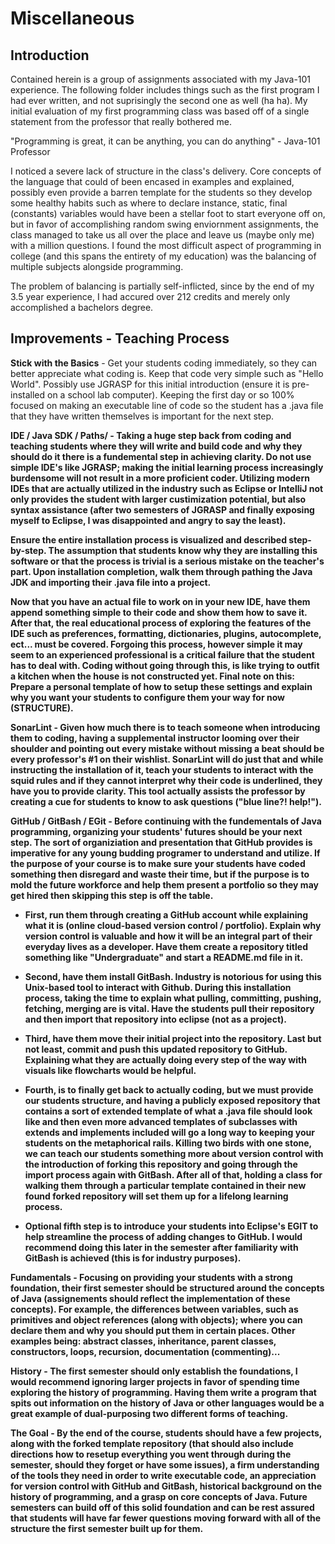 # Miscellaneous

## Introduction
Contained herein is a group of assignments associated with my Java-101 experience. The following folder includes things such as the first program I had ever written, and not suprisingly the second one as well (ha ha). My initial evaluation of my first programming class was based off of a single statement from the professor that really bothered me.

"Programming is great, it can be anything, you can do anything" - Java-101 Professor

I noticed a severe lack of structure in the class's delivery. Core concepts of the language that could of been encased in examples and explained, possibly even provide a barren template for the students so they develop some healthy habits such as where to declare instance, static, final (constants) variables would have been a stellar foot to start everyone off on, but in favor of accomplishing random swing enviornment assignments, the class managed to take us all over the place and leave us (maybe only me) with a million questions. I found the most difficult aspect of programming in college (and this spans the entirety of my education) was the balancing of multiple subjects alongside programming.

The problem of balancing is partially self-inflicted, since by the end of my 3.5 year experience, I had accured over 212 credits and merely only accomplished a bachelors degree.

## Improvements - Teaching Process
<b>Stick with the Basics</b> - Get your students coding immediately, so they can better appreciate what coding is. Keep that code very simple such as "Hello World". Possibly use JGRASP for this initial introduction (ensure it is pre-installed on a school lab  computer). Keeping the first day or so 100% focused on making an executable line of code so the student has a .java file that they have written themselves is important for the next step.

<b>IDE / Java SDK / Paths/<b> - Taking a huge step back from coding and teaching students where they will write and build code and why they should do it there is a fundemental step in achieving clarity. Do not use simple IDE's like JGRASP; making the initial learning process increasingly burdensome will not result in a more proficient coder. Utilizing modern IDEs that are actually utilized in the industry such as Eclipse or IntelliJ not only provides the student with larger custimization potential, but also syntax assistance (after two semesters of JGRASP and finally exposing myself to Eclipse, I was disappointed and angry to say the least).

Ensure the entire installation process is visualized and described step-by-step. The assumption that students know why they are installing this software or that the process is trivial is a serious mistake on the teacher's part. Upon installation completion, walk them through pathing the Java JDK and importing their .java file into a project.

Now that you have an actual file to work on in your new IDE, have them append something simple to their code and show them how to save it. After that, the real educational process of exploring the features of the IDE such as preferences, formatting, dictionaries, plugins, autocomplete, ect... must be covered. Forgoing this process, however simple it may seem to an experienced professional is a critical failure that the student has to deal with. Coding without going through this, is like trying to outfit a kitchen when the house is not constructed yet. Final note on this: Prepare a personal template of how to setup these settings and explain why you want your students to configure them your way for now (STRUCTURE).

<b>SonarLint</b> - Given how much there is to teach someone when introducing them to coding, having a supplemental instructor looming over their shoulder and pointing out every mistake without missing a beat should be every professor's #1 on their wishlist. SonarLint will do just that and while instructing the installation of it, teach your students to interact with the squid rules and if they cannot interpret why their code is underlined, they have you to provide clarity. This tool actually assists the professor by creating a cue for students to know to ask questions ("blue line?! help!").

<b>GitHub / GitBash / EGit</b> - Before continuing with the fundementals of Java programming, organizing your students' futures should be your next step. The sort of organiziation and presentation that GitHub provides is imperative for any young budding programer to understand and utilize. If the purpose of your course is to make sure your students have coded something then disregard and waste their time, but if the purpose is to mold the future workforce and help them present a portfolio so they may get hired then skipping this step is off the table.

 * First, run them through creating a GitHub account while explaining what it is (online cloud-based version control / portfolio). Explain why version control is valuable and how it will be an integral part of their everyday lives as a developer. Have them create a repository titled something like "Undergraduate" and start a README.md file in it.

 * Second, have them install GitBash. Industry is notorious for using this Unix-based tool to interact with Github. During this installation process, taking the time to explain what pulling, committing, pushing, fetching, merging are is vital. Have the students pull their repository and then import that repository into eclipse (not as a project). 

 * Third, have them move their initial project into the repository. Last but not least, commit and push this updated repository to GitHub. Explaining what they are actually doing every step of the way with visuals like flowcharts would be helpful.

 * Fourth, is to finally get back to actually coding, but we must provide our students structure, and having a publicly exposed repository that contains a sort of extended template of what a .java file should look like and then even more advanced templates of subclasses with extends and implements included will go a long way to keeping your students on the metaphorical rails. Killing two birds with one stone, we can teach our students something more about version control with the introduction of forking this repository and going through the import process again with GitBash. After all of that, holding a class for walking them through a particular template contained in their new found forked repository will set them up for a lifelong learning process. 

 * Optional fifth step is to introduce your students into Eclipse's EGIT to help streamline the process of adding changes to GitHub. I would recommend doing this later in the semester after familiarity with GitBash is achieved (this is for industry purposes).

<b>Fundamentals</b> - Focusing on providing your students with a strong foundation, their first semester should be structured around the concepts of Java (assignements should reflect the implementation of these concepts). For example, the differences between variables, such as primitives and object references (along with objects); where you can declare them and why you should put them in certain places. Other examples being: abstract classes, inheritance, parent classes, constructors, loops, recursion, documentation (commenting)...

<b>History</b> - The first semester should only establish the foundations, I would recommend ignoring larger projects in favor of spending time exploring the history of programming. Having them write a program that spits out information on the history of Java or other languages would be a great example of dual-purposing two different forms of teaching.

<b>The Goal</b> - By the end of the course, students should have a few projects, along with the forked template repository (that should also include directions how to resetup everything you went through during the semester, should they forget or have some issues), a firm understanding of the tools they need in order to write executable code, an appreciation for version control with GitHub and GitBash, historical background on the history of programming, and a grasp on core concepts of Java. Future semesters can build off of this solid foundation and can be rest assured that students will have far fewer questions moving forward with all of the structure the first semester built up for them.
